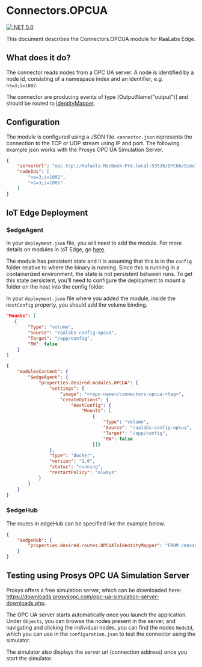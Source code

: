 # Connectors.OPCUA
[![.NET 5.0](https://github.com/RaaLabs/Connectors.OPCUA/actions/workflows/dotnet.yml/badge.svg?branch=main)](https://github.com/RaaLabs/Connectors.OPCUA/actions/workflows/dotnet.yml)

This document describes the Connectors.OPCUA module for RaaLabs Edge.

## What does it do?
The connector reads nodes from a OPC UA server. A node is identified by a node id, consisting of a namespace index and an identifier, e.g. `ns=3;i=1002`.

The connector are producing events of type [OutputName("output")] and should be routed to [IdentityMapper](https://github.com/RaaLabs/IdentityMapper).

## Configuration
The module is configured using a JSON file. `connector.json` represents the connection to the TCP or UDP stream using IP and port. The following example json works with the Prosys OPC UA Simulation Server.

```json
{
    "serverUrl": "opc.tcp://Rafaels-MacBook-Pro.local:53530/OPCUA/SimulationServer",
    "nodeIds": [
        "ns=3;i=1002",
        "ns=3;i=1001"
    ]
}
```

## IoT Edge Deployment

### $edgeAgent

In your `deployment.json` file, you will need to add the module. For more details on modules in IoT Edge, go [here](https://docs.microsoft.com/en-us/azure/iot-edge/module-composition).

The module has persistent state and it is assuming that this is in the `config` folder relative to where the binary is running.
Since this is running in a containerized environment, the state is not persistent between runs. To get this state persistent, you'll
need to configure the deployment to mount a folder on the host into the config folder.

In your `deployment.json` file where you added the module, inside the `HostConfig` property, you should add the volume binding.

```json
"Mounts": [
   {
        "Type": "volume",
        "Source": "raalabs-config-opcua",
        "Target": "/app/config",
        "RW": false
    }
]
```

```json
{
    "modulesContent": {
        "$edgeAgent": {
            "properties.desired.modules.OPCUA": {
                "settings": {
                    "image": "<repo-name>/connectors-opcua:<tag>",
                    "createOptions": {
                        "HostConfig": {
                            "Mounts": [
                                {
                                    "Type": "volume",
                                    "Source": "raalabs-config-opcua",
                                    "Target": "/app/config",
                                    "RW": false
                                }]}
                },
                "type": "docker",
                "version": "1.0",
                "status": "running",
                "restartPolicy": "always"
            }
        }
    }
}
```

### $edgeHub

The routes in edgeHub can be specified like the example below.

```json
{
    "$edgeHub": {
        "properties.desired.routes.OPCUAToIdentityMapper": "FROM /messages/modules/OPCUA/outputs/output INTO BrokeredEndpoint(\"/modules/IdentityMapper/inputs/events\")",
    }
}
```


## Testing using Prosys OPC UA Simulation Server
Prosys offers a free simulation server, which can be downloaded here: <https://downloads.prosysopc.com/opc-ua-simulation-server-downloads.php>.

The OPC UA server starts automatically once you launch the application. Under `Objects`, you can browse the nodes present in the server, and navigating and clicking the individual nodes, you can find the nodes `NodeId`, which you can use in the `configuration.json` to test the connector using the simulator.

The simulator also displays the server url (connection address) once you start the simulator.